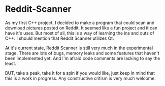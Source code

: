 # Reddit-Scanner

As my first C++ project, I decided to make a program that could scan and download pictures posted on Reddit. It seemed like a fun project and it can have it's uses. But most of all, this is a way of learning the ins and outs of C++. I should mention that Reddit Scanner utilizes Qt.

At it's current state, Reddit Scanner is still very much in the experimental stage. There are lots of bugs, memory leaks and some features that haven't been implemented yet. And I'm afraid code comments are lacking to say the least.

BUT, take a peak, take it for a spin if you would like, just keep in mind that this is a work in progress. Any constructive critism is very much welcome.
